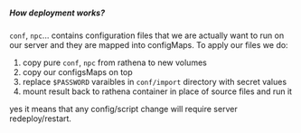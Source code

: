 ##### How deployment works?

`conf`, `npc`... contains configuration files that we are actually want to run on our server and they are mapped into configMaps. To apply our files we do:

1. copy pure `conf`, `npc` from rathena to new volumes
2. copy our configsMaps on top
3. replace `$PASSWORD` varaibles in `conf/import` directory with secret values
4. mount result back to rathena container in place of source files and run it


yes it means that any config/script change will require server redeploy/restart.